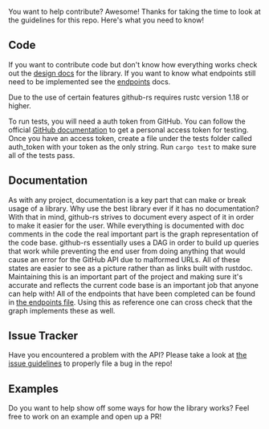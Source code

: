 You want to help contribute? Awesome! Thanks for taking the time to look at the
guidelines for this repo. Here's what you need to know!

## Code
If you want to contribute code but don't know how everything works check out the
[design docs](./docs/design.md) for the library. If you want to know what
endpoints still need to be implemented see the [endpoints](./docs/endpoints.md)
docs.

Due to the use of certain features github-rs requires rustc version 1.18 or higher.

To run tests, you will need a auth token from GitHub. You can follow the official [GitHub documentation](https://help.github.com/articles/creating-a-personal-access-token-for-the-command-line/) to get a personal access token for testing. Once you have an access token, create a file under the tests folder called auth_token with your token as the only string. Run `cargo test` to make sure all of the tests pass.

## Documentation
As with any project, documentation is a key part that can make or break usage of
a library. Why use the best library ever if it has no documentation? With that
in mind, github-rs strives to document every aspect of it in order to make it
easier for the user. While everything is documented with doc comments in the
code the real important part is the graph representation of the code base.
github-rs essentially uses a DAG in order to build up queries that work while
preventing the end user from doing anything that would cause an error for the
GitHub API due to malformed URLs. All of these states are easier to see as
a picture rather than as links built with rustdoc. Maintaining this is an
important part of the project and making sure it's accurate and reflects the
current code base is an important job that anyone can help with! All of the
endpoints that have been completed can be found in [the endpoints
file](./docs/endpoints.md). Using this as reference one can cross check that the
graph implements these as well.

## Issue Tracker
Have you encountered a problem with the API? Please take a look at [the issue
guidelines](./docs/issues.md) to properly file a bug in the repo!

## Examples
Do you want to help show off some ways for how the library works? Feel free to
work on an example and open up a PR!

